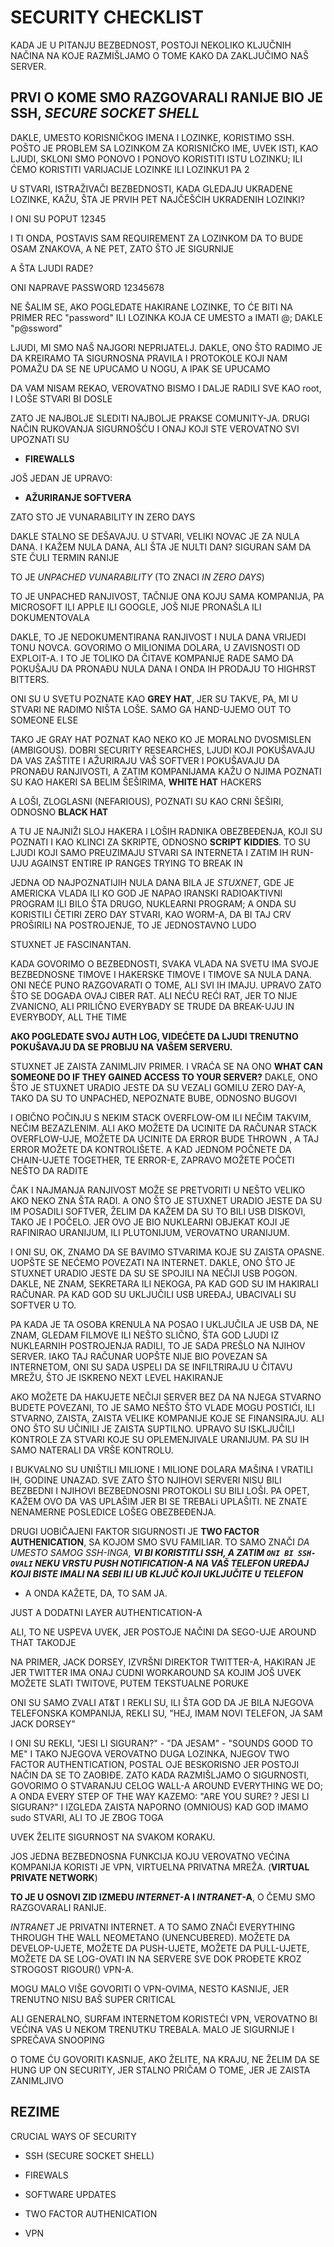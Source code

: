 # SECURITY CHECKLIST

KADA JE U PITANJU BEZBEDNOST, POSTOJI NEKOLIKO KLJUČNIH NAČINA NA KOJE RAZMIŠLJAMO O TOME KAKO DA ZAKLJUČIMO NAŠ SERVER.

## PRVI O KOME SMO RAZGOVARALI RANIJE BIO JE **SSH**, *SECURE SOCKET SHELL*

DAKLE, UMESTO KORISNIČKOG IMENA I LOZINKE, KORISTIMO SSH. POŠTO JE PROBLEM SA LOZINKOM ZA KORISNIČKO IME, UVEK ISTI, KAO LJUDI, SKLONI SMO PONOVO I PONOVO KORISTITI ISTU LOZINKU; ILI ĆEMO KORISTITI VARIJACIJE LOZINKE ILI LOZINKU1 PA 2

U STVARI, ISTRAŽIVAČI BEZBEDNOSTI, KADA GLEDAJU UKRADENE LOZINKE, KAŽU, ŠTA JE PRVIH PET NAJČEŠĆIH UKRADENIH LOZINKI?

I ONI SU POPUT 12345

I TI ONDA, POSTAVIS SAM REQUIREMENT ZA LOZINKOM DA TO BUDE OSAM ZNAKOVA, A NE PET, ZATO ŠTO JE SIGURNIJE

A ŠTA LJUDI RADE?

ONI NAPRAVE PASSWORD 12345678

NE ŠALIM SE, AKO POGLEDATE HAKIRANE LOZINKE, TO ĆE BITI NA PRIMER REC "password" ILI LOZINKA KOJA CE UMESTO a IMATI @; DAKLE "p@ssword"

LJUDI, MI SMO NAŠ NAJGORI NEPRIJATELJ. DAKLE, ONO ŠTO RADIMO JE DA KREIRAMO TA SIGURNOSNA PRAVILA I PROTOKOLE KOJI NAM POMAŽU DA SE NE UPUCAMO U NOGU, A IPAK SE UPUCAMO

DA VAM NISAM REKAO, VEROVATNO BISMO I DALJE RADILI SVE KAO root, I LOŠE STVARI BI DOSLE

ZATO JE NAJBOLJE SLEDITI NAJBOLJE PRAKSE COMUNITY-JA. DRUGI NAČIN RUKOVANJA SIGURNOŠĆU I ONAJ KOJI STE VEROVATNO SVI UPOZNATI SU 

- **FIREWALLS**

JOŠ JEDAN JE UPRAVO:

- **AŽURIRANJE SOFTVERA**

ZATO STO JE VUNARABILITY IN ZERO DAYS

DAKLE STALNO SE DEŠAVAJU. U STVARI, VELIKI NOVAC JE ZA NULA DANA. I KAŽEM NULA DANA, ALI ŠTA JE NULTI DAN? SIGURAN SAM DA STE ČULI TERMIN RANIJE

TO JE *UNPACHED VUNARABILITY* (TO ZNACI *IN ZERO DAYS*)

TO JE UNPACHED RANJIVOST, TAČNIJE ONA KOJU SAMA KOMPANIJA, PA MICROSOFT ILI APPLE ILI GOOGLE, JOŠ NIJE PRONAŠLA ILI DOKUMENTOVALA

DAKLE, TO JE NEDOKUMENTIRANA RANJIVOST I NULA DANA VRIJEDI TONU NOVCA. GOVORIMO O MILIONIMA DOLARA, U ZAVISNOSTI OD EXPLOIT-A. I TO JE TOLIKO DA ČITAVE KOMPANIJE RADE SAMO DA POKUŠAJU DA PRONAĐU NULA DANA I ONDA IH PRODAJU TO HIGHRST BITTERS.

ONI SU U SVETU POZNATE KAO **GREY HAT**, JER SU TAKVE, PA, MI U STVARI NE RADIMO NIŠTA LOŠE. SAMO GA HAND-UJEMO OUT TO SOMEONE ELSE

TAKO JE GRAY HAT POZNAT KAO NEKO KO JE MORALNO DVOSMISLEN (AMBIGOUS). DOBRI SECURITY RESEARCHES, LJUDI KOJI POKUŠAVAJU DA VAS ZAŠTITE I AŽURIRAJU VAŠ SOFTVER I POKUŠAVAJU DA PRONAĐU RANJIVOSTI, A ZATIM KOMPANIJAMA KAŽU O NJIMA POZNATI SU KAO HAKERI SA BELIM ŠEŠIRIMA, **WHITE HAT** HACKERS

A LOŠI, ZLOGLASNI (NEFARIOUS), POZNATI SU KAO CRNI ŠEŠIRI, ODNOSNO **BLACK HAT**

A TU JE NAJNIŽI SLOJ HAKERA I LOŠIH RADNIKA OBEZBEĐENJA, KOJI SU POZNATI I KAO KLINCI ZA SKRIPTE, ODNOSNO **SCRIPT KIDDIES**. TO SU LJUDI KOJI SAMO PREUZIMAJU STVARI SA INTERNETA I ZATIM IH RUN-UJU AGAINST ENTIRE IP RANGES TRYING TO BREAK IN

JEDNA OD NAJPOZNATIJIH NULA DANA BILA JE *STUXNET*, GDE JE AMERICKA VLADA ILI KO GOD JE NAPAO IRANSKI RADIOAKTIVNI PROGRAM ILI BILO ŠTA DRUGO, NUKLEARNI PROGRAM; A ONDA SU KORISTILI ČETIRI ZERO DAY STVARI, KAO WORM-A, DA BI TAJ CRV PROŠIRILI NA POSTROJENJE, TO JE JEDNOSTAVNO LUDO

STUXNET JE FASCINANTAN.

KADA GOVORIMO O BEZBEDNOSTI, SVAKA VLADA NA SVETU IMA SVOJE BEZBEDNOSNE TIMOVE I HAKERSKE TIMOVE I TIMOVE SA NULA DANA. ONI NEĆE PUNO RAZGOVARATI O TOME, ALI SVI IH IMAJU. UPRAVO ZATO ŠTO SE DOGAĐA OVAJ CIBER RAT. ALI NEĆU REĆI RAT, JER TO NIJE ZVANICNO, ALI PRILIČNO EVERYBADY SE TRUDE DA BREAK-UJU IN EVERYBODY, ALL THE TIME  

**AKO POGLEDATE SVOJ AUTH LOG, VIDEĆETE DA LJUDI TRENUTNO POKUŠAVAJU DA SE PROBIJU NA VAŠEM SERVERU.**

STUXNET JE ZAISTA ZANIMLJIV PRIMER. I VRAĆA SE NA ONO **WHAT CAN SOMEONE DO IF THEY GAINED ACCESS TO YOUR SERVER?** DAKLE, ONO ŠTO JE STUXNET URADIO JESTE DA SU VEZALI GOMILU ZERO DAY-A, TAKO DA SU TO UNPACHED, NEPOZNATE BUBE, ODNOSNO BUGOVI

I OBIČNO POČINJU S NEKIM STACK OVERFLOW-OM ILI NEČIM TAKVIM, NEČIM BEZAZLENIM. ALI AKO MOŽETE DA UCINITE DA RAČUNAR STACK OVERFLOW-UJE, MOŽETE DA UCINITE DA ERROR BUDE THROWN , A TAJ ERROR MOŽETE DA KONTROLIŠETE. A KAD JEDNOM POČNETE DA CHAIN-UJETE TOGETHER, TE ERROR-E, ZAPRAVO MOŽETE POČETI NEŠTO DA RADITE

ČAK I NAJMANJA RANJIVOST MOŽE SE PRETVORITI U NEŠTO VELIKO AKO NEKO ZNA ŠTA RADI. A ONO ŠTO JE STUXNET URADIO JESTE DA SU IM POSADILI SOFTVER, ŽELIM DA KAŽEM DA SU TO BILI USB DISKOVI, TAKO JE I POČELO. JER OVO JE BIO NUKLEARNI OBJEKAT KOJI JE RAFINIRAO URANIJUM, ILI PLUTONIJUM, VEROVATNO URANIJUM.

I ONI SU, OK, ZNAMO DA SE BAVIMO STVARIMA KOJE SU ZAISTA OPASNE. UOPŠTE SE NEĆEMO POVEZATI NA INTERNET. DAKLE, ONO ŠTO JE STUXNET URADIO JESTE DA SU SE SPOJILI NA NEČIJI USB POGON. DAKLE, NE ZNAM, SEKRETARA ILI NEKOGA, PA KAD GOD SU IM HAKIRALI RAČUNAR. PA KAD GOD SU UKLJUČILI USB UREĐAJ, UBACIVALI SU SOFTVER U TO.

PA KADA JE TA OSOBA KRENULA NA POSAO I UKLJUČILA JE USB DA, NE ZNAM, GLEDAM FILMOVE ILI NEŠTO SLIČNO, ŠTA GOD LJUDI IZ NUKLEARNIH POSTROJENJA RADILI, TO JE SADA PREŠLO NA NJIHOV SERVER. IAKO TAJ RAČUNAR UOPŠTE NIJE BIO POVEZAN SA INTERNETOM, ONI SU SADA USPELI DA SE INFILTRIRAJU U ČITAVU MREŽU, ŠTO JE ISKRENO NEXT LEVEL HAKIRANJE

AKO MOŽETE DA HAKUJETE NEČIJI SERVER BEZ DA NA NJEGA STVARNO BUDETE POVEZANI, TO JE SAMO NEŠTO ŠTO VLADE MOGU POSTIĆI, ILI STVARNO, ZAISTA, ZAISTA VELIKE KOMPANIJE KOJE SE FINANSIRAJU. ALI ONO ŠTO SU UČINILI JE ZAISTA SUPTILNO. UPRAVO SU ISKLJUČILI KONTROLE ZA STVARI KOJE SU OPLEMENJIVALE URANIJUM. PA SU IH SAMO NATERALI DA VRŠE KONTROLU.

I BUKVALNO SU UNIŠTILI MILIONE I MILIONE DOLARA MAŠINA I VRATILI IH, GODINE UNAZAD. SVE ZATO ŠTO NJIHOVI SERVERI NISU BILI BEZBEDNI I NJIHOVI BEZBEDNOSNI PROTOKOLI SU BILI LOŠI. PA OPET, KAŽEM OVO DA VAS UPLAŠIM JER BI SE TREBALi UPLAŠITI. NE ZNATE NENAMERNE POSLEDICE LOŠEG OBEZBEĐENJA.

DRUGI UOBIČAJENI FAKTOR SIGURNOSTI JE **TWO FACTOR AUTHENICATION**, SA KOJOM SMO SVU FAMILIAR. TO SAMO ZNAČI *DA UMESTO SAMOG SSH-INGA, **VI BI KORISTITLI SSH, A ZATIM `ONI BI SSH-OVALI` NEKU VRSTU PUSH NOTIFICATION-A NA VAŠ TELEFON UREĐAJ KOJI BISTE IMALI NA SEBI ILI UB KLJUČ KOJI UKLJUČITE U TELEFON***

- A ONDA KAŽETE, DA, TO SAM JA.

JUST A DODATNI LAYER AUTHENTICATION-A

ALI, TO NE USPEVA UVEK, JER POSTOJE NAČINI DA SEGO-UJE AROUND THAT TAKODJE

NA PRIMER, JACK DORSEY, IZVRŠNI DIREKTOR TWITTER-A, HAKIRAN JE JER TWITTER IMA ONAJ CUDNI WORKAROUND SA KOJIM JOŠ UVEK MOŽETE SLATI TWITOVE, PUTEM TEKSTUALNE PORUKE

ONI SU SAMO ZVALI AT&T I REKLI SU, ILI ŠTA GOD DA JE BILA NJEGOVA TELEFONSKA KOMPANIJA, REKLI SU, "HEJ, IMAM NOVI TELEFON, JA SAM JACK DORSEY"

I ONI SU REKLI, "JESI LI SIGURAN?" - "DA JESAM" - "SOUNDS GOOD TO ME" I TAKO NJEGOVA VEROVATNO DUGA LOZINKA, NJEGOV TWO FACTOR AUTHENTICATION, POSTAL OJE BESKORISNO JER POSTOJI NAČIN DA SE TO ZAOBIĐE. ZATO KADA RAZMIŠLJAMO O SIGURNOSTI, GOVORIMO O STVARANJU CELOG WALL-A AROUND EVERYTHING WE DO; A ONDA EVERY STEP OF THE WAY KAZEMO: "ARE YOU SURE? ? JESI LI SIGURAN?" I IZGLEDA ZAISTA NAPORNO (OMNIOUS) KAD GOD IMAMO sudo STVARI, ALI TO JE ZBOG TOGA

UVEK ŽELITE SIGURNOST NA SVAKOM KORAKU. 

JOS JEDNA BEZBEDNOSNA FUNKCIJA KOJU VEROVATNO VEĆINA KOMPANIJA KORISTI JE VPN, VIRTUELNA PRIVATNA MREŽA. (**VIRTUAL PRIVATE NETWORK**)

**TO JE U OSNOVI ZID IZMEĐU *INTERNET*-A I *INTRANET*-A**, O ČEMU SMO RAZGOVARALI RANIJE. 

*INTRANET* JE PRIVATNI INTERNET. A TO SAMO ZNAČI EVERYTHING THROUGH THE WALL NEOMETANO (UNENCUBERED). MOŽETE DA DEVELOP-UJETE, MOŽETE DA PUSH-UJETE, MOŽETE DA PULL-UJETE, MOŽETE DA SE LOG-OVATI IN NA SERVERE SVE DOK PROĐETE KROZ STROGOST RIGOUR() VPN-A.

MOGU MALO VIŠE GOVORITI O VPN-OVIMA, NESTO KASNIJE, JER TRENUTNO NISU BAŠ SUPER CRITICAL

ALI GENERALNO, SURFAM INTERNETOM KORISTEĆI VPN, VEROVATNO BI VEĆINA VAS U NEKOM TRENUTKU TREBALA. MALO JE SIGURNIJE I SPREČAVA SNOOPING

O TOME ĆU GOVORITI KASNIJE, AKO ŽELITE, NA KRAJU, NE ŽELIM DA SE HUNG UP ON SECURITY, JER STALNO PRIČAM O TOME, JER JE ZAISTA ZANIMLJIVO

## REZIME

CRUCIAL WAYS OF SECURITY

- SSH (SECURE SOCKET SHELL)

- FIREWALS

- SOFTWARE UPDATES

- TWO FACTOR AUTHENICATION

- VPN
